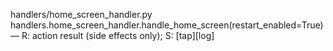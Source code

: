 
handlers/home_screen_handler.py
handlers.home_screen_handler.handle_home_screen(restart_enabled=True) — R: action result (side effects only); S: [tap][log]
